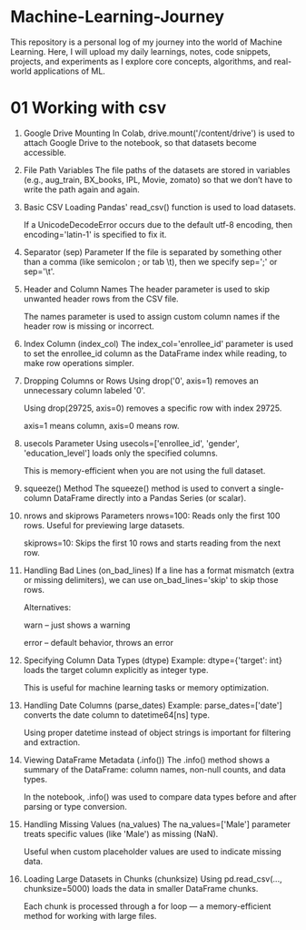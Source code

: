 # Machine-Learning-Journey
This repository is a personal log of my journey into the world of Machine Learning. Here, I will upload my daily learnings, notes, code snippets, projects, and experiments as I explore core concepts, algorithms, and real-world applications of ML.

# 01 Working with csv

1. Google Drive Mounting
  In Colab, drive.mount('/content/drive') is used to attach Google Drive to the notebook, so that datasets become accessible.

2. File Path Variables
  The file paths of the datasets are stored in variables (e.g., aug_train, BX_books, IPL, Movie, zomato) so that we don’t have to write the path again and again.

3. Basic CSV Loading
  Pandas' read_csv() function is used to load datasets.

   If a UnicodeDecodeError occurs due to the default utf-8 encoding, then encoding='latin-1' is specified to fix it.

4. Separator (sep) Parameter
  If the file is separated by something other than a comma (like semicolon ; or tab \t), then we specify sep=';' or sep='\t'.

5. Header and Column Names
  The header parameter is used to skip unwanted header rows from the CSV file.

   The names parameter is used to assign custom column names if the header row is missing or incorrect.

6. Index Column (index_col)
  The index_col='enrollee_id' parameter is used to set the enrollee_id column as the DataFrame index while reading, to make row operations simpler.

7. Dropping Columns or Rows
   Using drop('0', axis=1) removes an unnecessary column labeled '0'.

   Using drop(29725, axis=0) removes a specific row with index 29725.

   axis=1 means column, axis=0 means row.

8. usecols Parameter
   Using usecols=['enrollee_id', 'gender', 'education_level'] loads only the specified columns.

   This is memory-efficient when you are not using the full dataset.

9. squeeze() Method
  The squeeze() method is used to convert a single-column DataFrame directly into a Pandas Series (or scalar).

10. nrows and skiprows Parameters
  nrows=100: Reads only the first 100 rows. Useful for previewing large datasets.

    skiprows=10: Skips the first 10 rows and starts reading from the next row.

11. Handling Bad Lines (on_bad_lines)
  If a line has a format mismatch (extra or missing delimiters), we can use on_bad_lines='skip' to skip those rows.
 
    Alternatives:

    warn – just shows a warning

    error – default behavior, throws an error

12. Specifying Column Data Types (dtype)
   Example: dtype={'target': int} loads the target column explicitly as integer type.

    This is useful for machine learning tasks or memory optimization.

13. Handling Date Columns (parse_dates)
   Example: parse_dates=['date'] converts the date column to datetime64[ns] type.

    Using proper datetime instead of object strings is important for filtering and extraction.

14. Viewing DataFrame Metadata (.info())
   The .info() method shows a summary of the DataFrame: column names, non-null counts, and data types.

    In the notebook, .info() was used to compare data types before and after parsing or type conversion.

15. Handling Missing Values (na_values)
   The na_values=['Male'] parameter treats specific values (like 'Male') as missing (NaN).

    Useful when custom placeholder values are used to indicate missing data.

16. Loading Large Datasets in Chunks (chunksize)
   Using pd.read_csv(..., chunksize=5000) loads the data in smaller DataFrame chunks.

    Each chunk is processed through a for loop — a memory-efficient method for working with large files.
